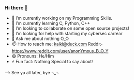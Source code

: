 ### Hi there 👋

- 🔭 I’m currently working on my Programming Skills.
- 🌱 I’m currently learning C, Python, C++
- 👯 I’m looking to collaborate on some open source projects!
- 🤔 I’m looking for help with starting my cybersec carrear
- 💬 Ask me about nothing O_O
- 📫 How to reach me: kalki@duck.com Reddit- https://www.reddit.com/user/anonYmous_B_O_Y
- 😄 Pronouns: He/Him
- ⚡ Fun fact: Nothing Special to say about!

--> See ya all later, bye ¬_¬
